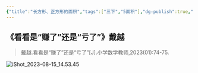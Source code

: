```yaml
---
{"title":"长方形、正方形的面积","tags":["三下","5面积"],"dg-publish":true,"permalink":"/5 课时设计/长方形、正方形的面积/","dgPassFrontmatter":true,"noteIcon":""}
---
```



## 《看看是“赚了”还是“亏了”》戴越

> 戴越.看看是“赚了”还是“亏了”[J].小学数学教师,2023(01):74-75.

![iShot_2023-08-15_14.53.45](https://r2.edui123.com/2023/08/iShot_2023-08-15_14.53.45.png)